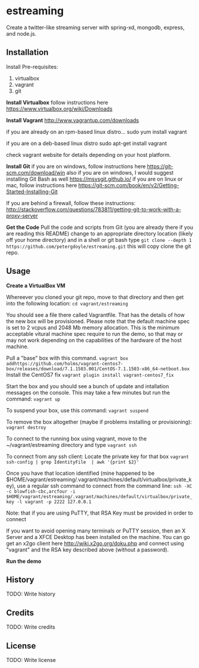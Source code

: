 # estreaming
Create a twitter-like streaming server with spring-xd, mongodb, express, and node.js.

## Installation
Install Pre-requisites:
1. virtualbox
2. vagrant
3. git

**Install Virtualbox**
follow instructions here https://www.virtualbox.org/wiki/Downloads

**Install Vagrant**
http://www.vagrantup.com/downloads

if you are already on an rpm-based linux distro...
sudo yum install vagrant

if you are on a deb-based linux distro
sudo apt-get install vagrant

check vagrant website for details depending on your host platform.

**Install Git**
if you are on windows, follow instructions here https://git-scm.com/download/win
also if you are on windows, I would suggest installing Git Bash as well
https://msysgit.github.io/
if you are on linux or mac, follow instructions here
https://git-scm.com/book/en/v2/Getting-Started-Installing-Git

If you are behind a firewall, follow these instructions:
http://stackoverflow.com/questions/783811/getting-git-to-work-with-a-proxy-server


**Get the Code**
Pull the code and scripts from Git (you are already there if you are reading this README)
change to an appropriate directory location (likely off your home directory) and in a shell or git bash type
```git clone --depth 1  https://github.com/petergdoyle/estreaming.git```
this will copy clone the git repo.


## Usage

**Create a VirtualBox VM**

Whereever you cloned your git repo, move to that directory and then get into the following location:
```cd vagrant/estreaming```

You should see a file there called Vagrantfile. That has the details of how the new box will be provisioned. Please note that the default machine spec is set to 2 vcpus and 2048 Mb memory allocation. This is the minimum acceptable vitural machine spec require to run the demo, so that may or may not work depending on the capabilities of the hardware of the host machine.

Pull a "base" box with this command. ```vagrant box addhttps://github.com/holms/vagrant-centos7-box/releases/download/7.1.1503.001/CentOS-7.1.1503-x86_64-netboot.box```
Install the CentOS7 fix
```vagrant plugin install vagrant-centos7_fix```

Start the box and you should see a bunch of update and intallation messages on the console. This may take a few minutes but run the command:
```vagrant up```

To suspend your box, use this command:
```vagrant suspend```

To remove the box altogether (maybe if problems installing or provisioning):
```vagrant destroy```

To connect to the running box using vagrant, move to the ~/vagrant/estreaming directory and type ```vagrant ssh```

To connect from any ssh client:
Locate the private key for that box
```vagrant ssh-config | grep IdentityFile  | awk '{print $2}'```

Once you have that location identified (mine happened to be $HOME/vagrant/estreaming/.vagrant/machines/default/virtualbox/private_key), use a regular ssh command to connect from the command line:
```ssh -XC -c blowfish-cbc,arcfour -i $HOME/vagrant/estreaming/.vagrant/machines/default/virtualbox/private_key -l vagrant -p 2222 127.0.0.1```

Note: that if you are using PuTTY, that RSA Key must be provided in order to connect

If you want to avoid opening many terminals or PuTTY session, then an X Server and a XFCE Desktop has been installed on the machine. You can go get an x2go client here http://wiki.x2go.org/doku.php and connect using "vagrant" and the RSA key described above (without a password).

**Run the demo**



## History

TODO: Write history

## Credits

TODO: Write credits

## License

TODO: Write license
